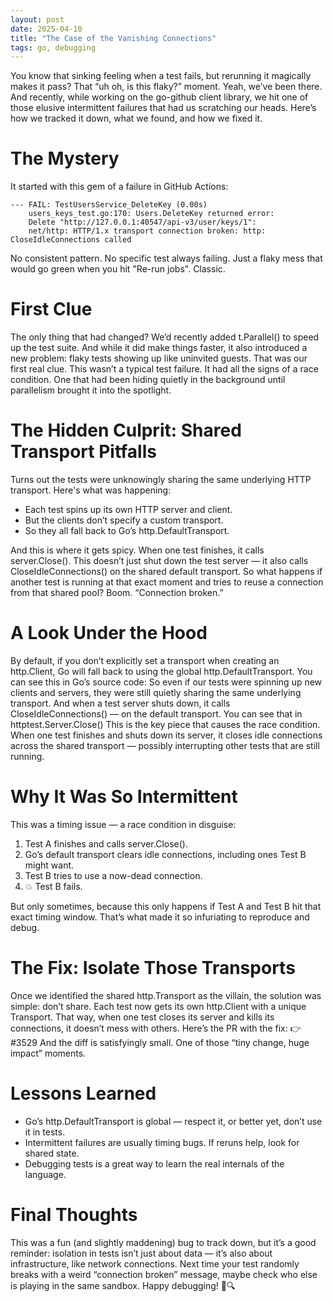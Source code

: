 ```yaml
---
layout: post
date: 2025-04-10
title: "The Case of the Vanishing Connections"
tags: go, debugging
---
```

You know that sinking feeling when a test fails, but rerunning it magically makes it pass? That “uh oh, is this flaky?” moment. Yeah, we’ve been there. And recently, while working on the go-github client library, we hit one of those elusive intermittent failures that had us scratching our heads.
Here’s how we tracked it down, what we found, and how we fixed it.

# The Mystery
It started with this gem of a failure in GitHub Actions:

```
--- FAIL: TestUsersService_DeleteKey (0.00s)
    users_keys_test.go:170: Users.DeleteKey returned error: 
    Delete "http://127.0.0.1:40547/api-v3/user/keys/1": 
    net/http: HTTP/1.x transport connection broken: http: CloseIdleConnections called
```

No consistent pattern. No specific test always failing. Just a flaky mess that would go green when you hit "Re-run jobs". Classic.

# First Clue

The only thing that had changed? We’d recently added t.Parallel() to speed up the test suite. And while it did make things faster, it also introduced a new problem: flaky tests showing up like uninvited guests.
That was our first real clue. This wasn’t a typical test failure. It had all the signs of a race condition. One that had been hiding quietly in the background until parallelism brought it into the spotlight.

# The Hidden Culprit: Shared Transport Pitfalls

Turns out the tests were unknowingly sharing the same underlying HTTP transport. Here's what was happening:

* Each test spins up its own HTTP server and client.
* But the clients don’t specify a custom transport.
* So they all fall back to Go’s http.DefaultTransport.

And this is where it gets spicy.
When one test finishes, it calls server.Close(). This doesn’t just shut down the test server — it also calls CloseIdleConnections() on the shared default transport.
So what happens if another test is running at that exact moment and tries to reuse a connection from that shared pool?
Boom. “Connection broken.”

# A Look Under the Hood

By default, if you don’t explicitly set a transport when creating an http.Client, Go will fall back to using the global http.DefaultTransport. You can see this in Go’s source code:
So even if our tests were spinning up new clients and servers, they were still quietly sharing the same underlying transport.
And when a test server shuts down, it calls CloseIdleConnections() — on the default transport. You can see that in httptest.Server.Close()
This is the key piece that causes the race condition. When one test finishes and shuts down its server, it closes idle connections across the shared transport — possibly interrupting other tests that are still running.

# Why It Was So Intermittent

This was a timing issue — a race condition in disguise:
1. Test A finishes and calls server.Close().
2. Go’s default transport clears idle connections, including ones Test B might want.
3. Test B tries to use a now-dead connection.
4. 💥 Test B fails.

But only sometimes, because this only happens if Test A and Test B hit that exact timing window. That’s what made it so infuriating to reproduce and debug.

# The Fix: Isolate Those Transports

Once we identified the shared http.Transport as the villain, the solution was simple: don’t share.
Each test now gets its own http.Client with a unique Transport. That way, when one test closes its server and kills its connections, it doesn’t mess with others.
Here’s the PR with the fix:
 👉 #3529
And the diff is satisfyingly small. One of those “tiny change, huge impact” moments.

# Lessons Learned

* Go’s http.DefaultTransport is global — respect it, or better yet, don’t use it in tests.
* Intermittent failures are usually timing bugs. If reruns help, look for shared state.
* Debugging tests is a great way to learn the real internals of the language.

# Final Thoughts
This was a fun (and slightly maddening) bug to track down, but it’s a good reminder: isolation in tests isn’t just about data — it’s also about infrastructure, like network connections.
Next time your test randomly breaks with a weird “connection broken” message, maybe check who else is playing in the same sandbox.
Happy debugging! 🐛🔍
